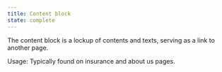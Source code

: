 ```yaml
---
title: Content block
state: complete
---
```


The content block is a lockup of contents and texts, serving as a link to another page.

Usage: Typically found on insurance and about us pages.
